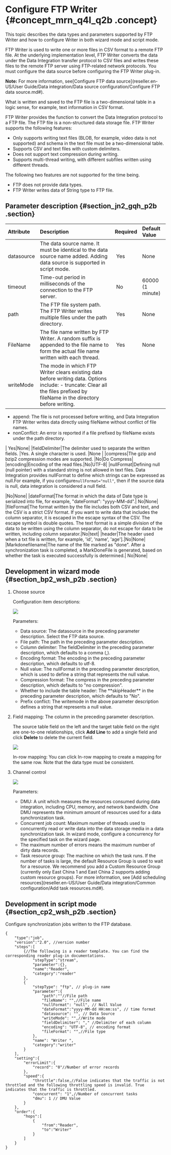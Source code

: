 # Configure FTP Writer {#concept_mrn_q4l_q2b .concept}

This topic describes the data types and parameters supported by FTP Writer and how to configure Writer in both wizard mode and script mode.

FTP Writer is used to write one or more files in CSV format to a remote FTP file. At the underlying implementation level, FTP Writer converts the data under the Data Integration transfer protocol to CSV files and writes these files to the remote FTP server using FTP-related network protocols. You must configure the data source before configuring the FTP Writer plug-in. 

**Note:** For more information, see[Configure FTP data source](reseller.en-US/User Guide/Data integration/Data source configuration/Configure FTP data source.md#).

What is written and saved to the FTP file is a two-dimensional table in a logic sense, for example, text information in CSV format.

FTP Writer provides the function to convert the Data Integration protocol to a FTP file. The FTP file is a non-structured data storage file. FTP Writer supports the following features:

-   Only supports writing text files \(BLOB, for example, video data is not supported\) and schema in the text file must be a two-dimensional table.
-   Supports CSV and text files with custom delimiters.
-   Does not support text compression during writing.
-   Supports multi-thread writing, with different subfiles written using different threads.

The following two features are not supported for the time being.

-   FTP does not provide data types.
-   FTP Writer writes data of String type to FTP file.

## Parameter description​ {#section_jn2_gqh_p2b .section}

|Attribute|Description|Required|Default Value|
|:--------|:----------|:-------|:------------|
|datasource|The data source name. It must be identical to the data source name added. Adding data source is supported in script mode.| Yes|None|
|timeout |Time-out period in milliseconds of the connection to the FTP server. | No|60000 \(1 minute\)|
|path|The FTP file system path. The FTP Writer writes multiple files under the path directory. | Yes|None|
|FileName|The file name written by FTP Writer. A random suffix is appended to the file name to form the actual file name written with each thread. | Yes|None|
|writeMode|The mode in which FTP Writer clears existing data before writing data. Options include: -   truncate: Clear all the files prefixed by fileName in the directory before writing.
-   append: The file is not processed before writing, and Data Integration FTP Writer writes data directly using fileName without conflict of file names.
-   nonConflict: An error is reported if a file prefixed by fileName exists under the path directory.

| Yes|None|
|fieldDelimiter|The delimiter used to separate the written fields. |Yes. A single character is used. |None |
|compress|The gzip and bzip2 compression modes are supported. |No|Do Compress|
|encoding|Encoding of the read files.|No|UTF-8|
|nullFormat|Defining null \(null pointer\) with a standard string is not allowed in text files. Data Integration provides nullFormat to define which strings can be expressed as null.For example, if you configure`nullFormat="null"`, then if the source data is null, data integration is considered a null field.

|No|None|
|dateFormat|The format in which the data of Date type is serialized into file, for example, "dateFormat": "yyyy-MM-dd".| No|None|
|fileFormat|The format written by the file includes both CSV and text, and the CSV is a strict CSV format. If you want to write data that includes the column separator, it is escaped in the escape syntax of the CSV. The escape symbol is double quotes. The text format is a simple division of the data to be written using the column separator, do not escape for data to be written, including column separator.|No|text|
|header|The header used when a txt file is written, for example, 'id', 'name', 'age'\].|No|None|
|Markdonefilename|The name of the file marked as "done". After a synchronization task is completed, a MarkDoneFile is generated, based on whether the task is executed successfully is determined.| No|None|

## Development in wizard mode {#section_bp2_wsh_p2b .section}

1.  Choose source

    Configuration item descriptions:

    ![](http://static-aliyun-doc.oss-cn-hangzhou.aliyuncs.com/assets/img/16222/15514320307697_en-US.png)

    Parameters:

    -   Data source: The datasource in the preceding parameter description. Select the FTP data source.
    -   File path: The path in the preceding parameter description.
    -   Column delimiter: The fieldDelimiter in the preceding parameter description, which defaults to a comma \(,\).
    -   Encoding format: The encoding in the preceding parameter description, which defaults to utf-8.
    -   Null value: The nullFormat in the preceding parameter description, which is used to define a string that represents the null value.
    -   Compression format: The compress in the preceding parameter description, which defaults to "no compression".
    -   Whether to include the table header: The \*\*skipHeader\*\* in the preceding parameter description, which defaults to "No".
    -   Prefix conflict: The writemode in the above parameter description defines a string that represents a null value.
2.  Field mapping: The column in the preceding parameter description.

    The source table field on the left and the target table field on the right are one-to-one relationships, click **Add Line** to add a single field and click **Delete** to delete the current field.

    ![](http://static-aliyun-doc.oss-cn-hangzhou.aliyuncs.com/assets/img/16222/15514320307701_en-US.png)

    In-row mapping: You can click In-row mapping to create a mapping for the same row. Note that the data type must be consistent.

3.  Channel control

    ![](http://static-aliyun-doc.oss-cn-hangzhou.aliyuncs.com/assets/img/16222/15514320307704_en-US.png)

    Parameters:

    -   DMU: A unit which measures the resources consumed during data integration, including CPU, memory, and network bandwidth. One DMU represents the minimum amount of resources used for a data synchronization task.
    -   Concurrent job count: Maximum number of threads used to concurrently read or write data into the data storage media in a data synchronization task. In wizard mode, configure a concurrency for the specified task on the wizard page.
    -   The maximum number of errors means the maximum number of dirty data records.
    -   Task resource group: The machine on which the task runs. If the number of tasks is large, the default Resource Group is used to wait for a resource. We recommend you add a Custom Resource Group \(currently only East China 1 and East China 2 supports adding custom resource groups\). For more information, see [Add scheduling resources](reseller.en-US/User Guide/Data integration/Common configuration/Add task resources.md#).

## Development in script mode {#section_cp2_wsh_p2b .section}

Configure synchronization jobs written to the FTP database.

```
{
    "type":"job",
    "version":"2.0", //version number
    "steps":[
        {//The following is a reader template. You can find the corresponding reader plug-in documentations.
            "stepType":"stream",
            "parameter":{},
            "name":"Reader",
            "category":"reader"
        },
        {
            "stepType": "ftp", // plug-in name
            "parameter":{
                "path":""//File path
                "fileName": "",//File name
                "nullFormat": "null", // Null Value
                "dateFormat":"yyyy-MM-dd HH:mm:ss", // time format
                "datasource": "", // Data Source
                "writeMode": "",//Write mode
                "fieldDelimiter": "," //Delimiter of each column
                "encoding": "UTF-8", // encoding format
                "fileFormat": "",//File type
            },
            "name": "Writer ",
            "category":"writer"
        }
    ],
    "setting":{
        "errorLimit":{
            "record": "0"//Number of error records
        },
        "speed":{
            "throttle":false,//False indicates that the traffic is not throttled and the following throttling speed is invalid. True indicates that the traffic is throttled.
            "concurrent": "1",//Number of concurrent tasks
            "dmu": 1 // DMU Value
        }
    },
    "order":{
        "hops":[
            {
                "from":"Reader",
                "to":"Writer"
            }
        ]
    }
}
```

